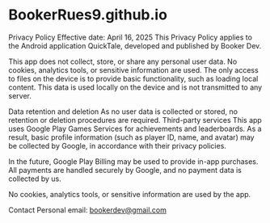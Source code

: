 # BookerRues9.github.io
Privacy Policy
Effective date: April 16, 2025
This Privacy Policy applies to the Android application QuickTale, developed and published by Booker Dev.

This app does not collect, store, or share any personal user data.
No cookies, analytics tools, or sensitive information are used.
The only access to files on the device is to provide basic functionality, such as loading local content. This data is used locally on the device and is not transmitted to any server.

Data retention and deletion
As no user data is collected or stored, no retention or deletion procedures are required.
Third-party services
This app uses Google Play Games Services for achievements and leaderboards. As a result, basic profile information (such as player ID, name, and avatar) may be collected by Google, in accordance with their privacy policies.

In the future, Google Play Billing may be used to provide in-app purchases. All payments are handled securely by Google, and no payment data is collected by us.

No cookies, analytics tools, or sensitive information are used by the app.
 
Contact
Personal email: bookerdev@gmail.com
